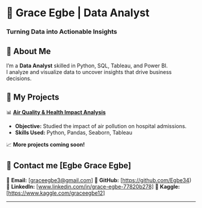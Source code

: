# 🚀 Grace Egbe | Data Analyst  
### Turning Data into Actionable Insights  

## 🔹 About Me  
I’m a **Data Analyst** skilled in Python, SQL, Tableau, and Power BI.  
I analyze and visualize data to uncover insights that drive business decisions.  

## 🔹 My Projects  
📊 **[Air Quality & Health Impact Analysis](https://www.kaggle.com/code/graceegbe12/air-quality-health-impact-analysis)**  
- **Objective:** Studied the impact of air pollution on hospital admissions.  
- **Skills Used:** Python, Pandas, Seaborn, Tableau  

📈 **More projects coming soon!**  

## 🔹 Contact me [Egbe Grace Egbe]
📧 **Email:** [graceegbe3@gmail.com]
📌 **GitHub:** [https://github.com/Egbe34)  
📌 **LinkedIn:** [www.linkedin.com/in/grace-egbe-77820b278]
📌 **Kaggle:** [https://www.kaggle.com/graceegbe12]

---
